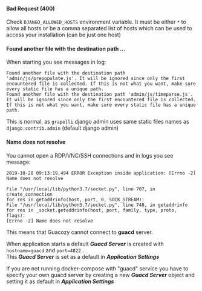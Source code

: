 #### Bad Request (400)

Check `DJANGO_ALLOWED_HOSTS` environment variable. 
It must be either `*` to allow all hosts or be a comma separated list of hosts which can be used to access your installation (can be just one host)

#### Found another file with the destination path ...
When starting you see messages in log:
```
Found another file with the destination path 'admin/js/prepopulate.js'. It will be ignored since only the first encountered file is collected. If this is not what you want, make sure every static file has a unique path.
Found another file with the destination path 'admin/js/timeparse.js'. It will be ignored since only the first encountered file is collected. If this is not what you want, make sure every static file has a unique path.
```

This is normal, as `grapelli` django admin uses same static files names as `django.contrib.admin` (default django admin)


####  Name does not resolve
You cannot open a RDP/VNC/SSH connections and in logs you see message:
```
2019-10-28 09:13:19,494 ERROR Exception inside application: [Errno -2] Name does not resolve

File "/usr/local/lib/python3.7/socket.py", line 707, in create_connection
for res in getaddrinfo(host, port, 0, SOCK_STREAM):
File "/usr/local/lib/python3.7/socket.py", line 748, in getaddrinfo
for res in _socket.getaddrinfo(host, port, family, type, proto, flags):
[Errno -2] Name does not resolve
```

This means that Guacozy cannot connect to **guacd** server.  

When application starts a default _**Guacd Server**_  is created with `hostname=guacd` and `port=4822` .   
This _**Guacd Server**_  is set as a default in _**Application Settings**_

If you are not running docker-compose with "guacd" service you have to specify your own guacd server 
by creating a new _**Guacd Server**_ object and setting it as default in _**Application Settings**_